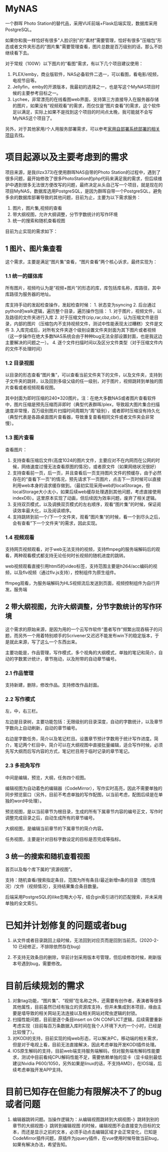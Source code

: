 # MyNAS
一个群晖 Photo Station的替代品，采用VUE前端+Flask后端实现，数据库采用PostgreSQL。

如果你和我一样恰好有很多"人脸识别"的“素材”需要管理，恰好有很多"压缩包"形态或者文件夹形态的"图片集"需要管理查看，图片总数是百万级别的话，那么不妨继续看下去。

对于常规（100W）以下图片的“看图”需求，有以下几个项目建议使用：

1. PLEX/emby，商业版软件，NAS必备软件二选一，可以看图，看电影/视频，电视节目等。
2. Jellyfin，emby的开源版本，我最初的选择之一，也是写这个MyNAS项目时候的主要参考目标之一。
3. Lychee，非常漂亮的在线看图web界面，支持第三方直接导入在服务器存储的图片，如果没有“视频观看”的需求，而仅仅是“图片查看”的需求，这个软件足以满足，实际上如果不是找到这个项目的时间点太晚，我可能就不会写MyNAS这个项目了。

另外，对于其他家用/个人用服务部署需求，可以参考[家用自部署系统部署的相关项目](https://github.com/awesome-selfhosted/awesome-selfhosted)去找。

# 项目起源以及主要考虑到的需求

项目来源，是我(llzx373)在使用群晖NAS自带的Photo Station的过程中，遇到了很多问题，最开始修改了很多PhotoStation的php代码来满足我的需求，但后续维护中遇到很多无法很方便改写的问题，最终决定从头自己写一个项目，就是现在的项目MyNAS，数据库选用PostgreSQL，是因为群晖自带一个PostgreSQL，避免多余的数据库部署导致的其他问题，目前为止，主要为以下需求服务：

1. 图片，图片集,视频的查看
2. 带大纲视图，允许大纲调整，分节字数统计的写作环境
3. 统一的搜索和随机查看视图

目前为止实现的需求如下：

## 1 图片、图片集查看

这个需求，主要是满足“图片集”查看，“图片查看”两个核心诉求，最终实现为：

### 1.1 统一的媒体库

所有图片，视频均认为是“视频+图片”的形态的库，库包括库名称，库路径，其中库路径为服务器的地址。

库支持手动的发起检查操作，发起检查时候：
    1. 状态变为syncing
    2. 后台通过python的walk逻辑，遍历整个目录，遍历操作包括：
        1. 对于图片，视频文件，以及路径的文件夹进行入库
        2. 对于压缩文件(zip,rar,cbz,cbr)，认为压缩文件是目录，内部的图片（压缩包内不支持视频文件，测试中性能表现太过糟糕）文件是文件
        3. 入库完成后，对所有文件夹逐个级别设置文件夹封面为其下图片或者视频（这一步操作在绝大多数NAS系统会由于种种bug无法全部设置封面，也是我这边主要解决的问题之一）。
        4. 逐个文件扫描时间以及区分文件类型（对于压缩文件内的文件不处理时间）

### 1.2 目录视图

以目录的形态查看“图片集”，可以查看当前文件夹下的文件，以及文件夹，支持到子文件夹的跳转，以及回到多级父级的任一级别，对于图片，视频跳转到单独的图片查看或者视频观看视图。

其中封面为即时压缩的240*320图片。注：在绝大多数NAS或者图片查看软件中，图片压缩是预先压缩而非即时（典型代表群晖/plex，导致超大图片集合扫描速度非常慢，百万级别图片扫描时间周期为“周”级别），或者即时压缩没有持久化（典型代表是各路桌面图片查看器，导致重复查看相同文件或者文件夹会非常慢）。

### 1.3 图片查看

查看图片：

1. 支持查看压缩后文件(高度1024的图片文件，主要应对不在内网而在公网的时候，网络速度过慢无法查看原图的情况)，或者原文件（如果网络状况很好）
2. 支持查看前一页，后一页，并且查看后一页支持图片文件的预缓存，由于必然存在的“查看下一页”的情况，预先请求下一页图片，点击下一页时候可以直接利用web本身的请求缓存做到。（最初实现采用web的localStorage，但localStorage大小太小，如果后续web缓存处理遇到其他问题，考虑直接使用indexDB）。这里原本实现了动画，但后续因为效率问题，废弃了相关逻辑。
3. 支持双页模式，以及调换双页模式的左右顺序，观看“图片集”的时候，保证阅读效率最大化，以及阅读顺序。
4. 支持跳转到前一个/下一个文件夹，观看”图片集“的时候，看一个到尽头之后，会有查看”下一个文件夹“的需求，因此实现。


### 1.4 视频观看

支持网页视频观看，对于web无法支持的视频，支持ffmpeg的服务端解码后的观看，两种观看模式都支持无论任何时长视频的随机进度的跳转。

web视频观看直接引用html5的video标签，支持范围主要是h264/acc编码的视频，以及flv视频（通过flv.js支持），控制组件为原生组件。

ffmpeg观看，为服务端解码为HLS视频流后发送到页面，视频控制组件为自行开发。服务端

## 2 带大纲视图，允许大纲调整，分节字数统计的写作环境

这个需求的原始来源，是因为用的一个云写作软件“墨者写作”频繁出现吞稿子的问题，而另外一个用着特别顺手的Scrivener又迟迟不能发布win下的稳定版本，于是就此来源，写了这么一个东西出来。

主要功能是，作品管理，写作模式，多个视角的大纲模式，单独的笔记和简介，自动的字数累计统计，章节拖动，以及附带的自动章节编号。

### 2.1 作品管理

支持新建，删除，修改作品。支持修改作品封面。

### 2.2 写作模式

左，中，右三栏。

左边是目录树，主要功能包括：无限级别的目录深度，自动的字数统计，以及章节字数向上自动刷新，自动的章节编号。

右边是字数任务，简介以及笔记栏目。设置章节预计字数用于统计写作进度。简介，笔记两个栏目中，简介可以在大纲视图中直接批量编辑，适合写作时候，必须先写大纲而后写内容的方式，笔记栏目用于临时记录的章节笔记。

### 2.3 多视角写作

中间是编辑，预览，大纲，任务四个视图。

编辑视图为自动着色的编辑器（CodeMirror），写作实时高亮，因此不需要单独的同步预览窗口（另外，目前不考虑单独的写作配图，以当前考虑，配图后续是在单独的word中处理）。

预览视图，是以当前章节为根目录，生成的所有下属章节内容的编号正文，写作时调整完成目录之后，自动生成所有的章节编号。

大纲视图，是编辑当前章节的下属章节的简介内容。

任务视图，主要是针对目标字数设定的目标是否完成等指标。


## 3 统一的搜索和随机查看视图

首页以及每个库下属的“资源视图”。

支持：随机查看/搜索指定条目，范围为所有条目/最近新增n条的目录（图包情况）/文件（视频情况），支持结果集合条目数量。

后端采用PostgreSQL的ilike忽略大小写，结合gin索引进行的匹配搜索，并未采用单独的全文索引。


# 已知并计划修复的问题或者bug

1. 从文件或者目录跳回上级时候，无法回到对应页而是回到当前页。(2020-2-10 已经修正，不排除依然存在bug)

2. 不支持无效条目的删除，早前计划采用版本号管理，但后续修改时候，刷新版本号遇到bug，需要修改。

# 目前后续规划的需求

1. 对象tag功能，“图片集”、“视频”在名称之外，还需要有创作者，表演者等很多其他属性，目前虽然已经有独立的资源库支持，但并未集成到本项目，缘由主要是墙导致的相关网站无法连接以及相关网站对爬虫逻辑的封锁。
2. 扫描性能问题，目前是逐个条目insert on ON CONFLICT逻辑，后续需要重新考虑实现（目前每百万条数据入库时间在我个人环境下大约一个小时，已经是比较慢了）。
3. 对KODI的支持，目前实现的纯web形态，可以解决PC，移动端的相关需求，但是对于电视上看，目前无法直接解决，因此考虑单独开发KODI插件处理。
4. IOS原生解码的支持，目前web端支持服务端解码，但对服务端有解码性能要求，测试中目前看纯CPU解码性能不足，需要依赖单独的显卡（显卡级别最低建议Nvidia P600/1050，另外如果是linux的话，不支持AMD），在IOS端，后续考虑单独开发APP支持。

# 目前已知存在但能力有限解决不了的bug或者问题

1. 编辑器跳转问题。当操作逻辑为：从编辑视图跳转到大纲视图-》跳转到别的章节的大纲视图-》跳转到编辑视图 的时候，编辑视图不会直接变为目标的文本，而还是显示之前的文本，必须手动点击编辑区域才会正常变化，已知是CodeMirror插件问题，原插件为jquery插件，在vue使用时候导致当前bug，如果有解决办法，希望告知。
